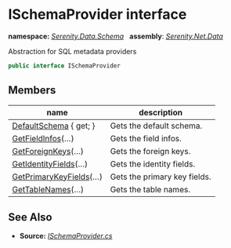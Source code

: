 # ISchemaProvider interface
**namespace:** *[Serenity.Data.Schema](../README.md#serenity.data.schema-namespace)*   **assembly**: *[Serenity.Net.Data](../README.md)*

Abstraction for SQL metadata providers

```csharp
public interface ISchemaProvider
```

## Members

| name | description |
| --- | --- |
| [DefaultSchema](ISchemaProvider/DefaultSchema.md) { get; } | Gets the default schema. |
| [GetFieldInfos](ISchemaProvider/GetFieldInfos.md)(…) | Gets the field infos. |
| [GetForeignKeys](ISchemaProvider/GetForeignKeys.md)(…) | Gets the foreign keys. |
| [GetIdentityFields](ISchemaProvider/GetIdentityFields.md)(…) | Gets the identity fields. |
| [GetPrimaryKeyFields](ISchemaProvider/GetPrimaryKeyFields.md)(…) | Gets the primary key fields. |
| [GetTableNames](ISchemaProvider/GetTableNames.md)(…) | Gets the table names. |

## See Also

* **Source:** *[ISchemaProvider.cs](https://github.com/serenity-is/Serenity/blob/master/src/Serenity.Net.Data/Schema/ISchemaProvider.cs)*